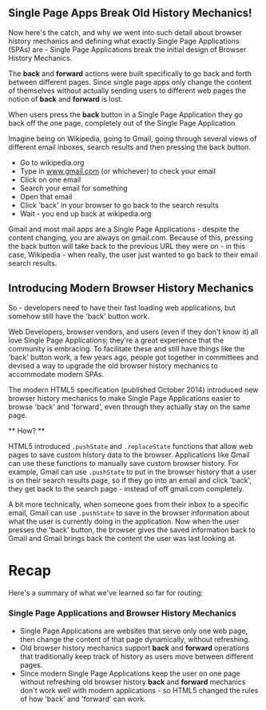 ## Single Page Apps Break Old History Mechanics!
Now here's the catch, and why we went into such detail about browser history
mechanics and defining what exactly Single Page Applications (SPAs) are - Single Page Applications break the initial design of Browser History Mechanics.

The **back** and **forward** actions were built specifically to go back and
forth between different pages. Since single page apps only change the content
of themselves without actually sending users to different web pages the notion
of **back** and **forward** is lost.

When users press the **back** button in a Single Page Application they go back
off the one page, completely out of the Single Page Application.

Imagine being on Wikipedia, going to Gmail, going through several views of
different email inboxes, search results and then pressing the back button.

* Go to wikipedia.org
* Type in www.gmail.com (or whichever) to check your email
* Click on one email
* Search your email for something
* Open that email
* Click 'back' in your browser to go back to the search results
* Wait - you end up back at wikipedia.org

Gmail and most mail apps are a Single Page Applications - despite the content changing, you are always on gmail.com. Because of this, pressing the back button will take back to the previous URL they were on - in this case, Wikipedia - when really, the user just wanted to go back
to their email search results.

## Introducing Modern Browser History Mechanics
So - developers need to have their fast loading web applications, but somehow still have the 'back' button work.

Web Developers, browser vendors, and users (even if they don't know it) all love Single Page Applications; they're a great experience that the community is embracing. To facilitate these and still have things like the 'back' button work, a few years ago, people got together in committees and devised a way to upgrade the old
browser history mechanics to accommodate modern SPAs.

The modern HTML5 specification (published October 2014) introduced new browser
history mechanics to make Single Page Applications easier to browse 'back' and
'forward', even through they actually stay on the same page.

** How? **

HTML5 introduced `.pushState` and `.replaceState` functions that allow web pages
to save custom history data to the browser. Applications like Gmail can use
these functions to manually save custom browser history. For example, Gmail can use `.pushState` to put in the browser history that a user is on their search results page, so if they go into an email and click 'back', they get back to the search page - instead of off gmail.com completely.


A bit more technically, when someone goes from
their inbox to a specific email, Gmail can use `.pushState` to save in the browser information
about what the user is currently doing in the application. Now when the user
presses the 'back' button, the browser gives the saved information back to
Gmail and Gmail brings back the content the user was last looking at.



# Recap
Here's a summary of what we've learned so far for routing:

### Single Page Applications and Browser History Mechanics
* Single Page Applications are websites that serve only one web page, then
  change the content of that page dynamically, without refreshing.
* Old browser history mechanics support **back** and **forward** operations that
  traditionally keep track of history as users move between different pages.
* Since modern Single Page Applications keep the user on one page without
  refreshing old browser history **back** and **forward** mechanics don't work
  well with modern applications - so HTML5 changed the rules of how 'back' and 'forward' can work.

